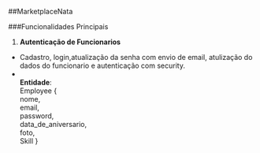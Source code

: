 ##MarketplaceNata


###Funcionalidades Principais
1. **Autenticação de Funcionarios**
  - Cadastro, login,atualização da senha com envio de email, atulização do dados do funcionario e autenticação com security.
  - <br> **Entidade**: <br> Employee {
     <br>nome,
     <br> email,
     <br>password,
     <br>data_de_aniversario,
     <br>foto,
    <br> Skill
  }
